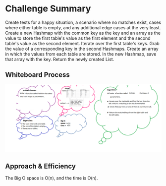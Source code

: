 # Challenge Summary

<!-- Description of the challenge -->

Create tests for a happy situation, a scenario where no matches exist, cases where either table is
empty, and any additional edge cases at the very least. Create a new Hashmap with the common key as
the key and an array as the value to store the first table's value as the first element and the
second table's value as the second element. Iterate over the first table's keys. Grab the value of a
corresponding key in the second Hashmaps. Create an array in which the values from each table are
stored. In the new Hashmap, save that array with the key. Return the newly created List.

## Whiteboard Process

<!-- Embedded whiteboard image -->

![HashMap](hash.png)

## Approach & Efficiency

<!-- What approach did you take? Why? What is the Big O space/time for this approach? -->

The Big O space is O(n), and the time is O(n).
